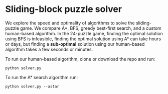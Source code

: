 # Sliding-block puzzle solver

We explore the speed and optimality of algorithms to solve the sliding-puzzle game. We compare A*, BFS, greedy best-first search, and a custom human-based algorithm. In the 24-puzzle game, finding the optimal solution using BFS is infeasible, finding the optimal solution using A* can take hours or days, but finding a **sub-optimal** solution using our human-based algorithm takes a few seconds or minutes.

To run our human-based algorithm, clone or download the repo and run:

```
python solver.py
```

To run the A\* search algorithm run:

```
python solver.py --astar
```
